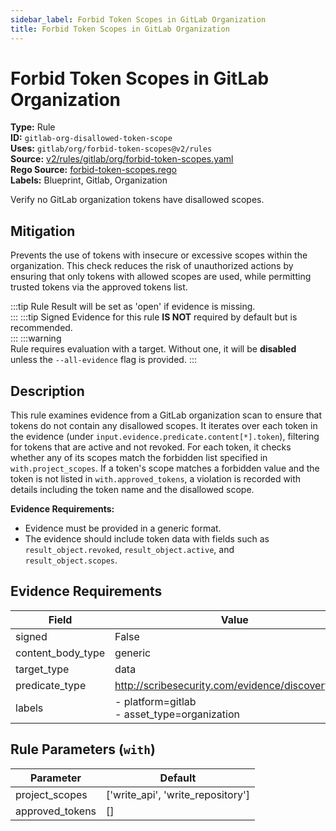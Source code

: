 ```yaml
---
sidebar_label: Forbid Token Scopes in GitLab Organization
title: Forbid Token Scopes in GitLab Organization
---  
```

# Forbid Token Scopes in GitLab Organization  
**Type:** Rule  
**ID:** `gitlab-org-disallowed-token-scope`  
**Uses:** `gitlab/org/forbid-token-scopes@v2/rules`  
**Source:** [v2/rules/gitlab/org/forbid-token-scopes.yaml](https://github.com/scribe-public/sample-policies/v2/rules/gitlab/org/forbid-token-scopes.yaml)  
**Rego Source:** [forbid-token-scopes.rego](https://github.com/scribe-public/sample-policies/v2/rules/gitlab/org/forbid-token-scopes.rego)  
**Labels:** Blueprint, Gitlab, Organization  

Verify no GitLab organization tokens have disallowed scopes.


## Mitigation  
Prevents the use of tokens with insecure or excessive scopes within the organization. This check reduces the risk of unauthorized actions by ensuring that only tokens with allowed scopes are used, while permitting trusted tokens via the approved tokens list.


:::tip 
Rule Result will be set as 'open' if evidence is missing.  
::: 
:::tip 
Signed Evidence for this rule **IS NOT** required by default but is recommended.  
::: 
:::warning  
Rule requires evaluation with a target. Without one, it will be **disabled** unless the `--all-evidence` flag is provided.
::: 

## Description  
This rule examines evidence from a GitLab organization scan to ensure that tokens do not contain any disallowed scopes.
It iterates over each token in the evidence (under `input.evidence.predicate.content[*].token`), filtering for tokens 
that are active and not revoked. For each token, it checks whether any of its scopes match the forbidden list specified 
in `with.project_scopes`. If a token's scope matches a forbidden value and the token is not listed in `with.approved_tokens`,
a violation is recorded with details including the token name and the disallowed scope.

**Evidence Requirements:**
- Evidence must be provided in a generic format.
- The evidence should include token data with fields such as `result_object.revoked`, `result_object.active`, and `result_object.scopes`.


## Evidence Requirements  
| Field | Value |
|-------|-------|
| signed | False |
| content_body_type | generic |
| target_type | data |
| predicate_type | http://scribesecurity.com/evidence/discovery/v0.1 |
| labels | - platform=gitlab<br/>- asset_type=organization |

## Rule Parameters (`with`)  
| Parameter | Default |
|-----------|---------|
| project_scopes | ['write_api', 'write_repository'] |
| approved_tokens | [] |
